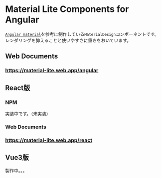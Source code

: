 # Material Lite Components for Angular
[`Angular material`](https://material.angular.io/)を参考に制作している`MaterialDesign`コンポーネントです。
レンダリングを抑えることと使いやすさに重きをおいています。

## Web Documents
<h3><a href="https://material-lite.web.app/angular">https://material-lite.web.app/angular</a></h3>

## React版
### NPM
実装中です。（未実装）

### Web Documents
<h3><a href="https://material-lite.web.app/react">https://material-lite.web.app/react</a></h3>

## Vue3版
製作中。。。
